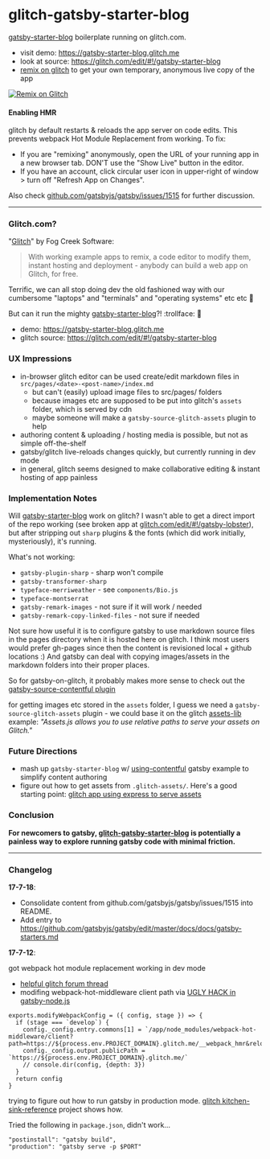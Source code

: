 glitch-gatsby-starter-blog
==========================

[gatsby-starter-blog](https://github.com/gatsbyjs/gatsby-starter-blog) boilerplate running on glitch.com. 

- visit demo: https://gatsby-starter-blog.glitch.me
- look at source: https://glitch.com/edit/#!/gatsby-starter-blog
- [remix on glitch](https://glitch.com/edit/#!/remix/gatsby-starter-blog) to get your own temporary, anonymous live copy of the app

[![Remix on Glitch](https://cdn.glitch.com/2703baf2-b643-4da7-ab91-7ee2a2d00b5b%2Fremix-button.svg)](https://glitch.com/edit/#!/remix/gatsby-starter-blog)

#### Enabling HMR
glitch by default restarts & reloads the app server on code edits. This prevents webpack Hot Module Replacement from working. To fix:
  - If you are "remixing" anonymously, open the URL of your running app in a new browser tab. DON'T use the "Show Live" button in the editor.
  - If you have an account, click circular user icon in upper-right of window > turn off "Refresh App on Changes".

Also check [github.com/gatsbyjs/gatsby/issues/1515](https://github.com/gatsbyjs/gatsby/issues/1515) for further discussion.

---

### Glitch.com?

"[Glitch](https://glitch.com/about/)" by Fog Creek Software: 

> With working example apps to remix, a code editor to modify them, instant hosting and deployment - anybody can build a web app on Glitch, for free.

Terrific, we can all stop doing dev the old fashioned way with our cumbersome "laptops" and "terminals" and "operating systems" etc etc 👴 

But can it run the mighty [gatsby-starter-blog](https://github.com/gatsbyjs/gatsby-starter-blog)?! :trollface: 💪 
- demo: https://gatsby-starter-blog.glitch.me
- glitch source: https://glitch.com/edit/#!/gatsby-starter-blog

### UX Impressions

- in-browser glitch editor can be used create/edit markdown files in `src/pages/<date>-<post-name>/index.md`
  - but can't (easily) upload image files to src/pages/ folders
  - because images etc are supposed to be put into glitch's `assets` folder, which is served by cdn
  - maybe someone will make a `gatsby-source-glitch-assets` plugin to help
- authoring content & uploading / hosting media is possible, but not as simple off-the-shelf
- gatsby/glitch live-reloads changes quickly, but currently running in dev mode
- in general, glitch seems designed to make collaborative editing & instant hosting of app painless

### Implementation Notes

Will [gatsby-starter-blog](https://github.com/gatsbyjs/gatsby-starter-blog) work on glitch? I wasn't able to get a direct import of the repo working (see broken app at [glitch.com/edit/#!/gatsby-lobster](https://glitch.com/edit/#!/gatsby-lobster)), but after stripping out `sharp` plugins & the fonts (which did work initially, mysteriously), it's running.

What's not working:
- `gatsby-plugin-sharp` - sharp won't compile
- `gatsby-transformer-sharp`
- `typeface-merriweather` - see `components/Bio.js`
- `typeface-montserrat`
- `gatsby-remark-images` - not sure if it will work / needed
- `gatsby-remark-copy-linked-files` - not sure if needed

Not sure how useful it is to configure gatsby to use markdown source files in the pages directory when it is hosted here on glitch. I think most users would prefer gh-pages since then the content is revisioned local + github locations :) And gatsby can deal with copying images/assets in the markdown folders into their proper places.

So for gatsby-on-glitch, it probably makes more sense to check out the [gatsby-source-contentful plugin](https://www.gatsbyjs.org/docs/packages/gatsby-source-contentful/)

for getting images etc stored in the `assets` folder, I guess we need a `gatsby-source-glitch-assets` plugin - we could base it on the glitch [assets-lib](https://glitch.com/edit/#!/assets-lib) example: *"Assets.js allows you to use relative paths to serve your assets on Glitch."*

### Future Directions

- mash up `gatsby-starter-blog` w/ [using-contentful](https://github.com/gatsbyjs/gatsby/tree/master/examples/using-contentful) gatsby example to simplify content authoring
- figure out how to get assets from `.glitch-assets/`. Here's a good starting point: [glitch app using  express to serve assets](https://glitch.com/edit/#!/assets-lib?path=assets.js:1:0)

### Conclusion

**For newcomers to gatsby, [glitch-gatsby-starter-blog](https://glitch.com/edit/#!/gatsby-starter-blog) is potentially a painless way to explore running gatsby code with minimal friction.**

---

### Changelog

**17-7-18**:

- Consolidate content from github.com/gatsbyjs/gatsby/issues/1515 into README.
- Add entry to https://github.com/gatsbyjs/gatsby/edit/master/docs/docs/gatsby-starters.md

**17-7-12**:

got webpack hot module replacement working in dev mode
- [helpful glitch forum thread](https://support.glitch.com/t/webpack-hotreload-for-react-redux-not-working-i-think-i-know-why/1012/16)
- modifing webpack-hot-middleware client path via [UGLY HACK in gatsby-node.js](https://glitch.com/edit/#!/gatsby-starter-blog?path=gatsby-node.js:9:33)

```
exports.modifyWebpackConfig = ({ config, stage }) => {
  if (stage === `develop`) {
    config._config.entry.commons[1] = `/app/node_modules/webpack-hot-middleware/client?path=https://${process.env.PROJECT_DOMAIN}.glitch.me/__webpack_hmr&reload=true`
    config._config.output.publicPath = `https://${process.env.PROJECT_DOMAIN}.glitch.me/`
    // console.dir(config, {depth: 3})
  }
  return config
}
```

trying to figure out how to run gatsby in production mode. [glitch kitchen-sink-reference](https://glitch.com/edit/#!/kitchen-sink-reference) project shows how.

Tried the following in `package.json`, didn't work...
```
"postinstall": "gatsby build",
"production": "gatsby serve -p $PORT"
```

